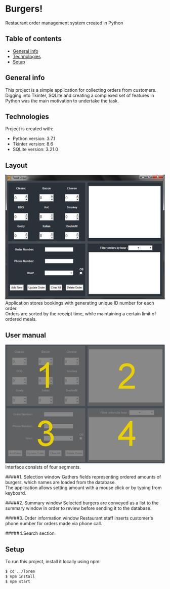 # Burgers!
Restaurant order management system created in Python

## Table of contents
* [General info](#general-info)
* [Technologies](#technologies)
* [Setup](#setup)

## General info
This project is a simple application for collecting orders from customers.
<br>Digging into Tkinter, SQLite and creating a complexed set of features in Python was the main motivation to undertake the task.

## Technologies
Project is created with:
* Python version: 3.7.1
* Tkinter version: 8.6
* SQLite version: 3.21.0

## Layout
![layout](/images/layout.jpg)
<br>Application stores bookings with generating unique ID number for each order.
<br>Orders are sorted by the receipt time, while maintaining a certain limit of ordered meals.

## User manual
![sections](/images/sections.jpg)
<br>Interface consists of four segments.

#####1. Selection window
Gathers fields representing ordered amounts of burgers, which names are loaded from the database.
<br>The application allows setting amount with a mouse click or by typing from keyboard.

#####2. Summary window
Selected burgers are conveyed as a list to the summary window in order to review before sending it to the database.

#####3. Order information window
Restaurant staff inserts customer's phone number for orders made via phone call.

#####4.Search section


## Setup
To run this project, install it locally using npm:

```
$ cd ../lorem
$ npm install
$ npm start
```

